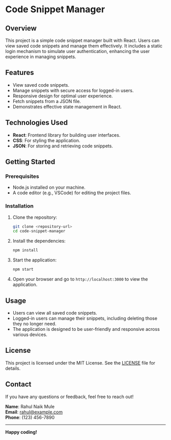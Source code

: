 # Code Snippet Manager

## Overview

This project is a simple code snippet manager built with React. Users can view saved code snippets and manage them effectively. It includes a static login mechanism to simulate user authentication, enhancing the user experience in managing snippets.

## Features

- View saved code snippets.
- Manage snippets with secure access for logged-in users.
- Responsive design for optimal user experience.
- Fetch snippets from a JSON file.
- Demonstrates effective state management in React.

## Technologies Used

- **React**: Frontend library for building user interfaces.
- **CSS**: For styling the application.
- **JSON**: For storing and retrieving code snippets.

## Getting Started

### Prerequisites

- Node.js installed on your machine.
- A code editor (e.g., VSCode) for editing the project files.

### Installation

1. Clone the repository:
    ```bash
    git clone <repository-url>
    cd code-snippet-manager
    ```

2. Install the dependencies:
    ```bash
    npm install
    ```

3. Start the application:
    ```bash
    npm start
    ```

4. Open your browser and go to `http://localhost:3000` to view the application.

## Usage

- Users can view all saved code snippets.
- Logged-in users can manage their snippets, including deleting those they no longer need.
- The application is designed to be user-friendly and responsive across various devices.

## License

This project is licensed under the MIT License. See the [LICENSE](LICENSE) file for details.

## Contact

If you have any questions or feedback, feel free to reach out!

**Name**: Rahul Naik Mule  
**Email**: rahul@example.com  
**Phone**: (123) 456-7890  

---

**Happy coding!**
